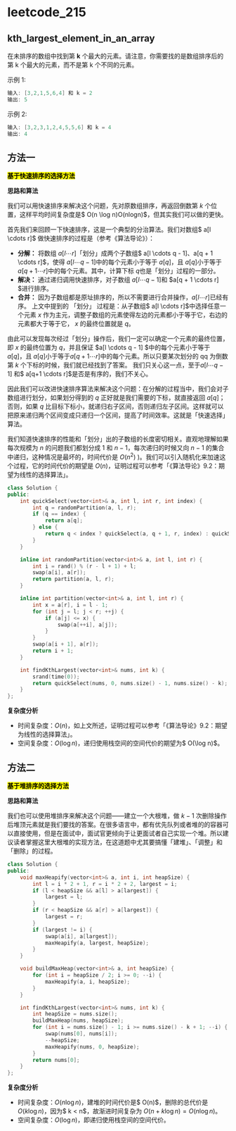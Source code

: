 # leetcode_215

## kth_largest_element_in_an_array

在未排序的数组中找到第 **k** 个最大的元素。请注意，你需要找的是数组排序后的第 k 个最大的元素，而不是第 k 个不同的元素。

示例 1:

```c
输入: [3,2,1,5,6,4] 和 k = 2
输出: 5
```



示例 2:

```c
输入: [3,2,3,1,2,4,5,5,6] 和 k = 4
输出: 4
```



## 方法一

<mark>**基于快速排序的选择方法**</mark>

**思路和算法**

我们可以用快速排序来解决这个问题，先对原数组排序，再返回倒数第 $k$ 个位置，这样平均时间复杂度是$ O(n \log n)O(nlogn)$，但其实我们可以做的更快。

首先我们来回顾一下快速排序，这是一个典型的分治算法。我们对数组$ a[l \cdots r]$ 做快速排序的过程是（参考《算法导论》）：

- **分解：** 将数组 $a[l \cdots r]$「划分」成两个子数组$ a[l \cdots q - 1]$、$a[q + 1 \cdots r]$，使得 $a[l \cdots q - 1]$中的每个元素小于等于 $a[q$]，且 $a[q]$小于等于 $a[q + 1 \cdots r]$中的每个元素。其中，计算下标 $q$也是「划分」过程的一部分。
- **解决：** 通过递归调用快速排序，对子数组 $a[l \cdots q - 1]$和 $a[q + 1 \cdots r] $进行排序。
- **合并：** 因为子数组都是原址排序的，所以不需要进行合并操作，$a[l \cdots r]$已经有序。
  上文中提到的 「划分」 过程是：从子数组$ a[l \cdots r]$中选择任意一个元素 $x$ 作为主元，调整子数组的元素使得左边的元素都小于等于它，右边的元素都大于等于它， $x$ 的最终位置就是 $q$。

由此可以发现每次经过「划分」操作后，我们一定可以确定一个元素的最终位置，即 $x$ 的最终位置为 $q$，并且保证 $a[l \cdots q - 1] $中的每个元素小于等于 $a[q]$，且 $a[q]$小于等于$a[q + 1 \cdots r]$中的每个元素。所以只要某次划分的 qq 为倒数第 $k$ 个下标的时候，我们就已经找到了答案。 我们只关心这一点，至于$a[l \cdots q - 1]$ 和$ a[q+1 \cdots r]$是否是有序的，我们不关心。

因此我们可以改进快速排序算法来解决这个问题：在分解的过程当中，我们会对子数组进行划分，如果划分得到的 $q$ 正好就是我们需要的下标，就直接返回 $a[q]$；否则，如果 $q$ 比目标下标小，就递归右子区间，否则递归左子区间。这样就可以把原来递归两个区间变成只递归一个区间，提高了时间效率。这就是「快速选择」算法。

我们知道快速排序的性能和「划分」出的子数组的长度密切相关。直观地理解如果每次规模为 $n$ 的问题我们都划分成 $1$ 和 $n−1$，每次递归的时候又向 $n−1$ 的集合中递归，这种情况是最坏的，时间代价是 $O(n ^ 2)$
 )。我们可以引入随机化来加速这个过程，它的时间代价的期望是 $O(n)$，证明过程可以参考「《算法导论》9.2：期望为线性的选择算法」。

```c++
class Solution {
public:
    int quickSelect(vector<int>& a, int l, int r, int index) {
        int q = randomPartition(a, l, r);
        if (q == index) {
            return a[q];
        } else {
            return q < index ? quickSelect(a, q + 1, r, index) : quickSelect(a, l, q - 1, index);
        }
    }

    inline int randomPartition(vector<int>& a, int l, int r) {
        int i = rand() % (r - l + 1) + l;
        swap(a[i], a[r]);
        return partition(a, l, r);
    }

    inline int partition(vector<int>& a, int l, int r) {
        int x = a[r], i = l - 1;
        for (int j = l; j < r; ++j) {
            if (a[j] <= x) {
                swap(a[++i], a[j]);
            }
        }
        swap(a[i + 1], a[r]);
        return i + 1;
    }

    int findKthLargest(vector<int>& nums, int k) {
        srand(time(0));
        return quickSelect(nums, 0, nums.size() - 1, nums.size() - k);
    }
};
```

**复杂度分析**

- 时间复杂度：$O(n)$，如上文所述，证明过程可以参考「《算法导论》9.2：期望为线性的选择算法」。
- 空间复杂度：$O(\log n)$，递归使用栈空间的空间代价的期望为$ O(\log n)$。



## 方法二

<mark>**基于堆排序的选择方法**</mark>

**思路和算法**

我们也可以使用堆排序来解决这个问题——建立一个大根堆，做 $k−1$ 次删除操作后堆顶元素就是我们要找的答案。在很多语言中，都有优先队列或者堆的的容器可以直接使用，但是在面试中，面试官更倾向于让更面试者自己实现一个堆。所以建议读者掌握这里大根堆的实现方法，在这道题中尤其要搞懂「建堆」、「调整」和「删除」的过程。

```c++
class Solution {
public:
    void maxHeapify(vector<int>& a, int i, int heapSize) {
        int l = i * 2 + 1, r = i * 2 + 2, largest = i;
        if (l < heapSize && a[l] > a[largest]) {
            largest = l;
        } 
        if (r < heapSize && a[r] > a[largest]) {
            largest = r;
        }
        if (largest != i) {
            swap(a[i], a[largest]);
            maxHeapify(a, largest, heapSize);
        }
    }

    void buildMaxHeap(vector<int>& a, int heapSize) {
        for (int i = heapSize / 2; i >= 0; --i) {
            maxHeapify(a, i, heapSize);
        } 
    }

    int findKthLargest(vector<int>& nums, int k) {
        int heapSize = nums.size();
        buildMaxHeap(nums, heapSize);
        for (int i = nums.size() - 1; i >= nums.size() - k + 1; --i) {
            swap(nums[0], nums[i]);
            --heapSize;
            maxHeapify(nums, 0, heapSize);
        }
        return nums[0];
    }
};
```

**复杂度分析**

- 时间复杂度：$O(n \log n)$，建堆的时间代价是$ O(n)$，删除的总代价是 $O(k \log n)$，因为$ k < n$，故渐进时间复杂为 $O(n + k \log n) = O(n \log n)$。
- 空间复杂度：$O(\log n)$，即递归使用栈空间的空间代价。



































